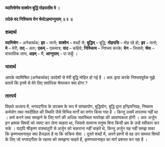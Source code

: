 #### व्यामिश्रेणेव वाक्येन बुद्धिं मोहयसीव मे ।
#### तदेकं वद निश्चित्य येन श्रेयोऽहमाप्नुयाम् ॥ २ ॥

### शब्दार्थ

**व्यामिश्रेण** – अनेकार्थक; **इव** – मानो; **वाक्येन** – शब्दों से; **बुद्धिम्** – बुद्धि; **मोहयसि** – मोह रहे हो; **इव** – मानो; **मे** – मेरी; **तत्** – अतः; **एकम्** – एकमात्र; **वाद** – कहिये; **निश्र्चित्य** – निश्चय करके; **येन** – जिससे; **श्रेयः** – वास्तविक लाभ; **अहम्** – मैं; **आप्नुयाम्** – पा सकूँ ।

### भावार्थ

आपके व्यामिश्रित (अनेकार्थक) उपदेशों से मेरी बुद्धि मोहित हो गई है । अतः कृपा करके निश्चयपूर्वक मुझे बतायें कि इनमें से मेरे लिए सर्वाधिक श्रेयस्कर क्या होगा ?

### तात्पर्य

पिछले अध्याय में, भगवद्गीता के उपक्रम के रूप में सांख्ययोग, बुद्धियोग, बुद्धि द्वारा इन्द्रियनिग्रह, निष्काम कर्मयोग तथा नवदीक्षित की स्थिति जैसे विभिन्न मार्गों का वर्णन किया गया है । किन्तु उसमें तारतम्य नहीं था । कर्म करने तथा समझने के लिए मार्ग की अधिक व्यवस्थित रूपरेखा की आवश्यकता होगी । अतः अर्जुन इन भ्रामक विषयों को स्पष्ट कर लेना चाहता था, जिससे सामान्य मनुष्य बिना किसी भ्रम के उन्हें स्वीकार कर सके । यद्यपि श्रीकृष्ण वाक्चातुरी से अर्जुन को चकराना नहीं चाहते थे, किन्तु अर्जुन यह नहीं समझ सका कि कृष्णभावनामृत क्या हैजड़ता है या कि सक्रिय सेवा । दूसरे शब्दों में, अपने प्रश्नों से वह उन समस्त शिष्यों के लिए जो भगवद्गीता के रहस्य को समझना चाहते हैं, कृष्णभावनामृत का मार्ग प्रशस्त कर रहा है ।